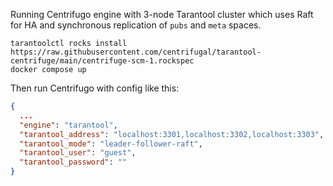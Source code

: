 Running Centrifugo engine with 3-node Tarantool cluster which uses Raft for HA and synchronous replication of `pubs` and `meta` spaces.

```
tarantoolctl rocks install https://raw.githubusercontent.com/centrifugal/tarantool-centrifuge/main/centrifuge-scm-1.rockspec
docker compose up
```

Then run Centrifugo with config like this:

```json
{
  ...
  "engine": "tarantool",
  "tarantool_address": "localhost:3301,localhost:3302,localhost:3303",
  "tarantool_mode": "leader-follower-raft",
  "tarantool_user": "guest",
  "tarantool_password": ""
}
```
